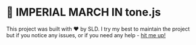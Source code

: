 # 🔧 IMPERIAL MARCH IN tone.js

This project was built with ❤️ by SLD. I try my best to maintain the project but if you notice any issues, or if you need any help - [hit me up!](https://sld.codes)